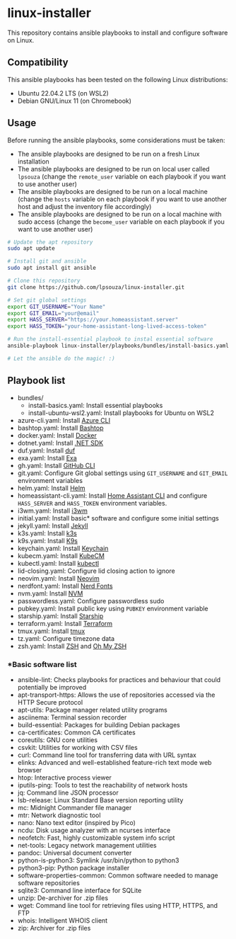 # linux-installer

This repository contains ansible playbooks to install and configure software on Linux.

## Compatibility

This ansible playbooks has been tested on the following Linux distributions:

- Ubuntu 22.04.2 LTS (on WSL2)
- Debian GNU/Linux 11 (on Chromebook)

## Usage

Before running the ansible playbooks, some considerations must be taken:

- The ansible playbooks are designed to be run on a fresh Linux installation
- The ansible playbooks are designed to be run on local user called `lpsouza` (change the `remote_user` variable on each playbook if you want to use another user)
- The ansible playbooks are designed to be run on a local machine (change the `hosts` variable on each playbook if you want to use another host and adjust the inventory file accordingly)
- The ansible playbooks are designed to be run on a local machine with sudo access (change the `become_user` variable on each playbook if you want to use another user)

```bash
# Update the apt repository
sudo apt update

# Install git and ansible
sudo apt install git ansible

# Clone this repository
git clone https://github.com/lpsouza/linux-installer.git

# Set git global settings
export GIT_USERNAME="Your Name"
export GIT_EMAIL="your@email"
export HASS_SERVER="https://your.homeassistant.server"
export HASS_TOKEN="your-home-assistant-long-lived-access-token"

# Run the install-essential playbook to instal essential software
ansible-playbook linux-installer/playbooks/bundles/install-basics.yaml --ask-become-pass

# Let the ansible do the magic! :)
```

## Playbook list

- bundles/
  - install-basics.yaml: Install essential playbooks
  - install-ubuntu-wsl2.yaml: Install playbooks for Ubuntu on WSL2
- azure-cli.yaml: Install [Azure CLI](https://learn.microsoft.com/en-us/cli/azure/what-is-azure-cli)
- bashtop.yaml: Install [Bashtop](https://github.com/aristocratos/bashtop)
- docker.yaml: Install [Docker](https://www.docker.com/)
- dotnet.yaml: Install [.NET SDK](https://dotnet.microsoft.com/en-us/)
- duf.yaml: Install [duf](https://github.com/muesli/duf)
- exa.yaml: Install [Exa](https://the.exa.website/)
- gh.yaml: Install [GitHub CLI](https://cli.github.com/)
- git.yaml: Configure Git global settings using `GIT_USERNAME` and `GIT_EMAIL` environment variables
- helm.yaml: Install [Helm](https://helm.sh/)
- homeassistant-cli.yaml: Install [Home Assistant CLI](https://www.home-assistant.io/blog/2019/02/04/introducing-home-assistant-cli/) and configure `HASS_SERVER` and `HASS_TOKEN` environment variables.
- i3wm.yaml: Install [i3wm](https://i3wm.org/)
- initial.yaml: Install basic\* software and configure some initial settings
- jekyll.yaml: Install [Jekyll](https://jekyllrb.com/)
- k3s.yaml: Install [k3s](https://k3s.io/)
- k9s.yaml: Install [K9s](https://k9scli.io/)
- keychain.yaml: Install [Keychain](https://www.funtoo.org/Keychain)
- kubecm.yaml: Install [KubeCM](https://kubecm.cloud/)
- kubectl.yaml: Install [kubectl](https://kubernetes.io/docs/tasks/tools/)
- lid-closing.yaml: Configure lid closing action to ignore
- neovim.yaml: Install [Neovim](https://neovim.io/)
- nerdfont.yaml: Install [Nerd Fonts](https://www.nerdfonts.com/)
- nvm.yaml: Install [NVM](https://github.com/nvm-sh/nvm)
- passwordless.yaml: Configure passwordless sudo
- pubkey.yaml: Install public key using `PUBKEY` environment variable
- starship.yaml: Install [Starship](https://starship.rs/)
- terraform.yaml: Install [Terraform](https://www.terraform.io/)
- tmux.yaml: Install [tmux](https://github.com/tmux/tmux)
- tz.yaml: Configure timezone data
- zsh.yaml: Install [ZSH](https://www.zsh.org/) and [Oh My ZSH](https://ohmyz.sh/)

### \*Basic software list

- ansible-lint: Checks playbooks for practices and behaviour that could potentially be improved
- apt-transport-https: Allows the use of repositories accessed via the HTTP Secure protocol
- apt-utils: Package manager related utility programs
- asciinema: Terminal session recorder
- build-essential: Packages for building Debian packages
- ca-certificates: Common CA certificates
- coreutils: GNU core utilities
- csvkit: Utilities for working with CSV files
- curl: Command line tool for transferring data with URL syntax
- elinks: Advanced and well-established feature-rich text mode web browser
- htop: Interactive process viewer
- iputils-ping: Tools to test the reachability of network hosts
- jq: Command line JSON processor
- lsb-release: Linux Standard Base version reporting utility
- mc: Midnight Commander file manager
- mtr: Network diagnostic tool
- nano: Nano text editor (inspired by Pico)
- ncdu: Disk usage analyzer with an ncurses interface
- neofetch: Fast, highly customizable system info script
- net-tools: Legacy network management utilities
- pandoc: Universal document converter
- python-is-python3: Symlink /usr/bin/python to python3
- python3-pip: Python package installer
- software-properties-common: Common software needed to manage software repositories
- sqlite3: Command line interface for SQLite
- unzip: De-archiver for .zip files
- wget: Command line tool for retrieving files using HTTP, HTTPS, and FTP
- whois: Intelligent WHOIS client
- zip: Archiver for .zip files
